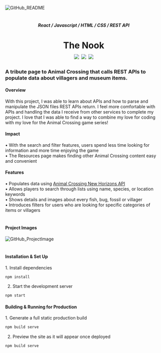 ![GitHub_README](https://user-images.githubusercontent.com/73635827/175396287-d4814333-ded9-40fa-acfe-a1ce52f770d9.png)
<h1></h1>

<h5 align="center">React / Javascript / HTML / CSS / REST API</h5>
<h1 align="center">The Nook<br>
  <a href="http://thenook.arianadaris.dev/" target="_blank"><img src="https://img.shields.io/badge/View Website-informational?style=flat&logo=java&logoColor=white&color=007C74" /></a>
  <a href="https://www.figma.com/file/EidEBC7pvg0nDUnJze5NJb/The-Nook?node-id=0%3A1" target="_blank"><img src="https://img.shields.io/badge/View Prototype-informational?style=flat&logo=java&logoColor=white&color=007C74" /></a>
  <a href="https://dribbble.com/shots/18566874-The-Nook-Animal-Crossing-Tribute-Project" target="_blank"><img src="https://img.shields.io/badge/View Dribbble-informational?style=flat&logo=java&logoColor=white&color=007C74" /></a>
</h1>

<h3>A tribute page to Animal Crossing that calls REST APIs to populate data about villagers and museum items.</h3>

<h4>Overview</h4>
<p>With this project, I was able to learn about APIs and how to parse and manipulate the JSON files REST APIs return. I feel more comfortable with APIs and handling the data I receive from other services to complete my project. I love that I was able to find a way to combine my love for coding with my love for the Animal Crossing game series!</p>

<h4>Impact</h4>
  • With the search and filter features, users spend less time looking for information and more time enjoying the game<br>
  • The Resources page makes finding other Animal Crossing content easy and convenient<br>

<h4>Features</h4>
  • Populates data using <a href="http://acnhapi.com/">Animal Crossing New Horizons API</a><br>
  • Allows players to search through lists using name, species, or location keywords<br>
  • Shows details and images about every fish, bug, fossil or villager<br>
  • Introduces filters for users who are looking for specific categories of items or villagers<br>
<h1></h1>

<h4>Project Images</h4>

![GitHub_ProjectImage](https://user-images.githubusercontent.com/73635827/175422792-d3887a99-0ac5-4734-a346-d85c2e566709.png)

<h1></h1>

<h4>Installation & Set Up</h4>
1. Install dependencies

```sh
npm install
```

2. Start the development server

```sh
npm start
```

<h4>Building & Running for Production</h4>
1. Generate a full static production build

```sh
npm build serve
```

2. Preview the site as it will appear once deployed

```sh
npm build serve
```
